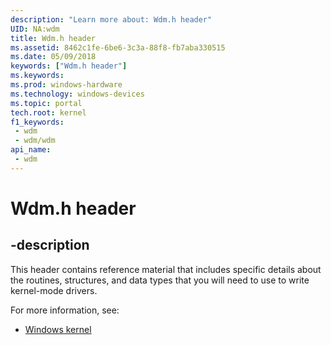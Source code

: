 ```yaml
---
description: "Learn more about: Wdm.h header"
UID: NA:wdm
title: Wdm.h header
ms.assetid: 8462c1fe-6be6-3c3a-88f8-fb7aba330515
ms.date: 05/09/2018
keywords: ["Wdm.h header"]
ms.keywords: 
ms.prod: windows-hardware
ms.technology: windows-devices
ms.topic: portal
tech.root: kernel
f1_keywords:
 - wdm
 - wdm/wdm
api_name:
 - wdm
---
```


# Wdm.h header


## -description

This header contains reference material that includes specific details about the routines, structures, and data types that you will need to use to write kernel-mode drivers. 

For more information, see:

- [Windows kernel](../_kernel/index.md)

